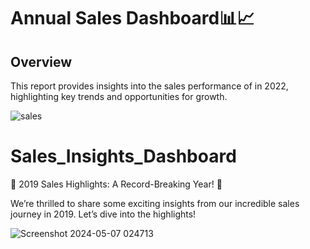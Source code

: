 # Annual Sales Dashboard📊📈

## Overview
This report provides insights into the sales performance of in 2022, highlighting key trends and opportunities for growth.

![sales](https://github.com/Goutammeena03/annual-sales-dashboard/assets/125290702/2b2e91bb-2545-4995-8de1-6fcd9d4ee74b)

# Sales_Insights_Dashboard

🌟 2019 Sales Highlights: A Record-Breaking Year! 🌟

We’re thrilled to share some exciting insights from our incredible sales journey in 2019. Let’s dive into the highlights!

![Screenshot 2024-05-07 024713](https://github.com/Goutammeena03/sales_dashboard-afame-technologies-internship/assets/125290702/40883408-0151-430c-82d9-f14de17ef41b)
